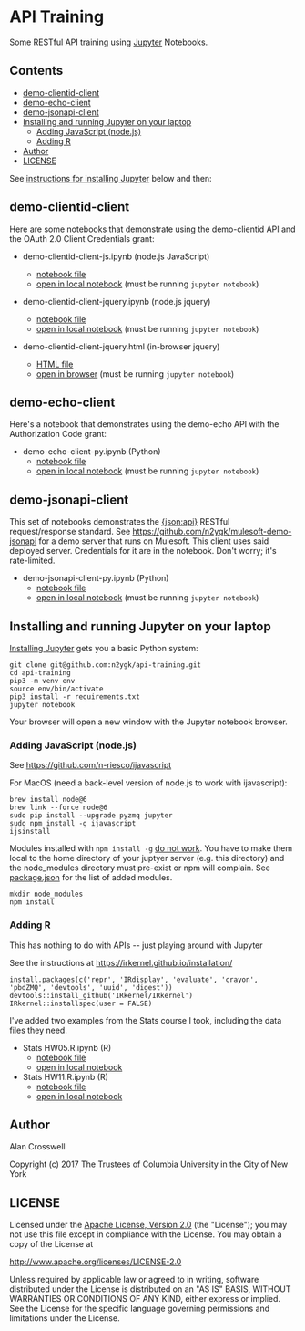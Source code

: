 # API Training

Some RESTful API training using [Jupyter](http://jupyter.org) Notebooks.

## Contents

- [demo-clientid-client](#demo-clientid-client)
- [demo-echo-client](#demo-echo-client)
- [demo-jsonapi-client](#demo-jsonapi-client)
- [Installing and running Jupyter on your laptop](#installing-and-running-jupyter-on-your-laptop)
	- [Adding JavaScript (node.js)](#adding-javascript-nodejs)
	- [Adding R](#adding-r)
- [Author](#author)
- [LICENSE](#license)

See [instructions for installing Jupyter](#installing-and-running-jupyter-on-your-laptop) below and then:

## demo-clientid-client

Here are some notebooks that demonstrate using the demo-clientid API and the OAuth 2.0 Client Credentials grant:

- demo-clientid-client-js.ipynb (node.js JavaScript)
  - [notebook file](demo-clientid-client-js.ipynb)
  - [open in local notebook](http://localhost:8888/notebooks/demo-clientid-client-js.ipynb) (must be running `jupyter notebook`)

- demo-clientid-client-jquery.ipynb (node.js jquery)
  - [notebook file](demo-clientid-client-jquery.ipynb)
  - [open in local notebook](http://localhost:8888/notebooks/demo-clientid-client-jquery.ipynb) (must be running `jupyter notebook`)

- demo-clientid-client-jquery.html (in-browser jquery)
  - [HTML file](demo-clientid-client-jquery.html)
  - [open in browser](http://localhost:8888/view/demo-clientid-client-jquery.html) (must be running `jupyter notebook`)

## demo-echo-client

Here's a notebook that demonstrates using the demo-echo API with the Authorization Code grant:

- demo-echo-client-py.ipynb (Python)
  - [notebook file](demo-echo-client-py.ipynb)
  - [open in local notebook](http://localhost:8888/notebooks/demo-echo-client-py.ipynb) (must be running `jupyter notebook`)


## demo-jsonapi-client

This set of notebooks demonstrates the [{json:api}](http://jsonapi.org) RESTful request/response standard.
See https://github.com/n2ygk/mulesoft-demo-jsonapi for a demo server that runs on Mulesoft. This client uses
said deployed server. Credentials for it are in the notebook. Don't worry; it's rate-limited.

- demo-jsonapi-client-py.ipynb (Python)
  - [notebook file](demo-jsonapi-client-py.ipynb)
  - [open in local notebook](http://localhost:8888/notebooks/demo-jsonapi-client-py.ipynb) (must be running `jupyter notebook`)

## Installing and running Jupyter on your laptop

[Installing Jupyter](https://jupyter.org/install.html) gets you a basic Python system:

```
git clone git@github.com:n2ygk/api-training.git
cd api-training
pip3 -m venv env
source env/bin/activate
pip3 install -r requirements.txt
jupyter notebook
```

Your browser will open a new window with the Jupyter notebook browser.

### Adding JavaScript (node.js)

See https://github.com/n-riesco/ijavascript

For MacOS (need a back-level version of node.js to work with ijavascript):

```
brew install node@6
brew link --force node@6
sudo pip install --upgrade pyzmq jupyter
sudo npm install -g ijavascript
ijsinstall
```

Modules installed with `npm install -g` [do not work](https://github.com/n-riesco/ijavascript/issues/4).
You have to make them local to the home directory of your juptyer server (e.g. this directory)
and the node_modules directory must pre-exist or npm will complain. See [package.json](package.json)
for the list of added modules.

```
mkdir node_modules
npm install
```

### Adding R

This has nothing to do with APIs -- just playing around with Jupyter

See the instructions at https://irkernel.github.io/installation/
```
install.packages(c('repr', 'IRdisplay', 'evaluate', 'crayon', 'pbdZMQ', 'devtools', 'uuid', 'digest'))
devtools::install_github('IRkernel/IRkernel')
IRkernel::installspec(user = FALSE)
```

I've added two examples from the Stats course I took, including the data files they need.

- Stats HW05.R.ipynb (R)
  - [notebook file](Stats%20HW05.R.ipynb)
  - [open in local notebook](http://localhost:8888/notebooks/Stats%20HW05.R.ipynb)
- Stats HW11.R.ipynb (R)
  - [notebook file](Stats%20HW11.R.ipynb)
  - [open in local notebook](http://localhost:8888/notebooks/Stats%20HW11.R.ipynb)

## Author
Alan Crosswell

Copyright (c) 2017 The Trustees of Columbia University in the City of New York

## LICENSE

Licensed under the [Apache License, Version 2.0](LICENSE) (the "License"); you may not use this file
except in compliance with the License. You may obtain a copy of the License at

http://www.apache.org/licenses/LICENSE-2.0

Unless required by applicable law or agreed to in writing, software
distributed under the License is distributed on an "AS IS" BASIS,
WITHOUT WARRANTIES OR CONDITIONS OF ANY KIND, either express or
implied. See the License for the specific language governing
permissions and limitations under the License.
